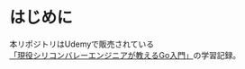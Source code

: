 
# はじめに

本リポジトリはUdemyで販売されている  
[「現役シリコンバレーエンジニアが教えるGo入門」](https://www.udemy.com/go-fintech/learn/v4/content)の学習記録。
